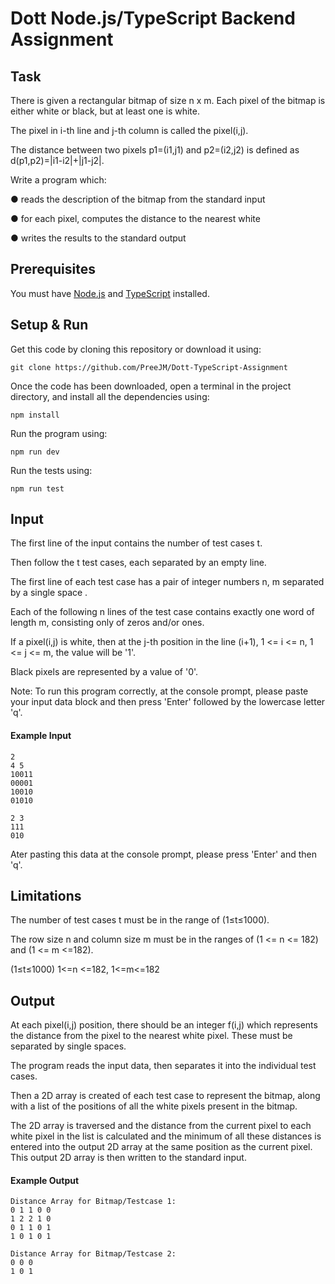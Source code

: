 # Dott Node.js/TypeScript Backend Assignment

## Task

There is given a rectangular bitmap of size n x m. Each pixel of the bitmap is either white or
black, but at least one is white. 

The pixel in i-th line and j-th column is called the pixel(i,j). 

The distance between two pixels p1=(i1,j1) and p2=(i2,j2) is defined as d(p1,p2)=|i1-i2|+|j1-j2|.

Write a program which:

● reads the description of the bitmap from the standard input

● for each pixel, computes the distance to the nearest white

● writes the results to the standard output

## Prerequisites

You must have [Node.js](https://nodejs.org/en/) and [TypeScript](https://www.typescriptlang.org/) installed.


## Setup & Run

Get this code by cloning this repository or download it using:

```
git clone https://github.com/PreeJM/Dott-TypeScript-Assignment
```

Once the code has been downloaded, open a terminal in the project directory, and install all the dependencies using:

```
npm install
```

Run the program using:

```
npm run dev
```

Run the tests using:

```
npm run test
```


## Input

The first line of the input contains the number of test cases t.

Then follow the t test cases, each separated by an empty line.

The first line of each test case has a pair of integer numbers n, m separated by a single space . 

Each of the following n lines of the test case contains exactly one word of length m, consisting only of zeros and/or ones.

If a pixel(i,j) is white, then at the j-th position in the line (i+1), 1 <= i <= n, 1 <= j <= m, the value will be '1'.

Black pixels are represented by a value of '0'.

Note: To run this program correctly, at the console prompt, please paste your input data block and then press 'Enter' followed by the lowercase letter 'q'.

#### Example Input
```
2         
4 5       
10011    
00001
10010
01010

2 3       
111
010
```
Ater pasting this data at the console prompt, please press 'Enter' and then 'q'.


## Limitations

The number of test cases t must be in the range of (1≤t≤1000).

The row size n and column size m must be in the ranges of (1 <= n <= 182) and (1 <= m <=182).

(1≤t≤1000)
1<=n <=182, 1<=m<=182


## Output

At each pixel(i,j) position, there should be an integer f(i,j) which represents the distance from the pixel to the nearest white pixel. These must be separated by single spaces.

The program reads the input data, then separates it into the individual test cases. 

Then a 2D array is created of each test case to represent the bitmap, along with a list of the positions of all the white pixels present in the bitmap.

The 2D array is traversed and the distance from the current pixel to each white pixel in the list is calculated and the minimum of all these distances is entered into the output 2D array at the same position as the current pixel. This output 2D array is then written to the standard input.

#### Example Output

```
Distance Array for Bitmap/Testcase 1:
0 1 1 0 0
1 2 2 1 0
0 1 1 0 1
1 0 1 0 1

Distance Array for Bitmap/Testcase 2:
0 0 0
1 0 1
```

